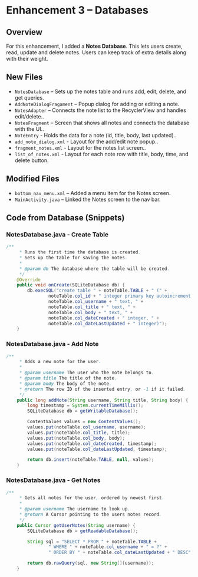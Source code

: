 # Enhancement 3 – Databases

## Overview
For this enhancement, I added a **Notes Database**. This lets users create, read, update and delete notes. 
Users can keep track of extra details along with their weight.

## New Files
- `NotesDatabase` – Sets up the notes table and runs add, edit, delete, and get queries.
- `AddNoteDialogFragament` – Popup dialog for adding or editing a note.
- `NotesAdapter` – Connects the note list to the RecyclerView and handles edit/delete..
- `NotesFragment` – Screen that shows all notes and connects the database with the UI..
- `NoteEntry` - Holds the data for a note (id, title, body, last updated)..
- `add_note_dialog.xml` - Layout for the add/edit note popup..
- `fragment_notes.xml` - Layout for the notes list screen..
- `list_of_notes.xml` - Layout for each note row with title, body, time, and delete button.

## Modified Files
- `bottom_nav_menu.xml` – Added a menu item for the Notes screen.
- `MainActivity.java` – Linked the Notes screen to the nav bar.

## Code from Database (Snippets)

### NotesDatabase.java - Create Table

```java
/**
     * Runs the first time the database is created.
     * Sets up the table for saving the notes.
     *
     * @param db The database where the table will be created.
     */
    @Override
    public void onCreate(SQLiteDatabase db) {
        db.execSQL("create table " + noteTable.TABLE + " (" +
                noteTable.col_id + " integer primary key autoincrement, " +
                noteTable.col_username + " text, " +
                noteTable.col_title + " text, " +
                noteTable.col_body + " text, " +
                noteTable.col_dateCreated + " integer, " +
                noteTable.col_dateLastUpdated + " integer)");
    }
```

### NotesDatabase.java - Add Note

```java
/**
     * Adds a new note for the user.
     *
     * @param username The user who the note belongs to.
     * @param title The title of the note.
     * @param body The body of the note.
     * @return The row ID of the inserted entry, or -1 if it failed.
     */
    public long addNote(String username, String title, String body) {
        long timestamp = System.currentTimeMillis();
        SQLiteDatabase db = getWritableDatabase();

        ContentValues values = new ContentValues();
        values.put(noteTable.col_username, username);
        values.put(noteTable.col_title, title);
        values.put(noteTable.col_body, body);
        values.put(noteTable.col_dateCreated, timestamp);
        values.put(noteTable.col_dateLastUpdated, timestamp);

        return db.insert(noteTable.TABLE, null, values);
    }
```

### NotesDatabase.java - Get Notes

```java
/**
     * Gets all notes for the user, ordered by newest first.
     *
     * @param username The username to look up.
     * @return A Cursor pointing to the users notes record.
     */
    public Cursor getUserNotes(String username) {
        SQLiteDatabase db = getReadableDatabase();

        String sql = "SELECT * FROM " + noteTable.TABLE +
                " WHERE " + noteTable.col_username + " = ?" +
                " ORDER BY " + noteTable.col_dateLastUpdated + " DESC";

        return db.rawQuery(sql, new String[]{username});
    }
```
